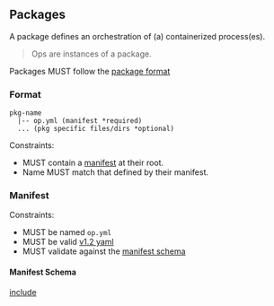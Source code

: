 ## Packages

A package defines an orchestration of (a) containerized process(es).

> Ops are instances of a package.

Packages MUST follow the [package format](#format)

### Format

```
pkg-name
  |-- op.yml (manifest *required)
  ... (pkg specific files/dirs *optional)
```

Constraints:

- MUST contain a [manifest](#manifest) at their root.
- Name MUST match that defined by their manifest.

### Manifest

Constraints:

- MUST be named `op.yml`
- MUST be valid [v1.2 yaml](http://www.yaml.org/spec/1.2/spec.html)
- MUST validate against the [manifest schema](#manifest-schema)

#### Manifest Schema

[include](package-manifest.schema.json)
